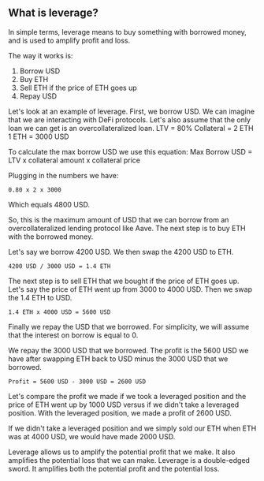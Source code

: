 ## What is leverage?

In simple terms, leverage means to buy something with borrowed money, and is used to amplify profit and loss.

The way it works is:

1. Borrow USD
2. Buy ETH
3. Sell ETH if the price of ETH goes up
4. Repay USD

Let's look at an example of leverage. First, we borrow USD. We can imagine that we are interacting with DeFi protocols. Let's also assume that the only loan we can get is an overcollateralized loan.
LTV = 80%
Collateral = 2 ETH
1 ETH = 3000 USD

To calculate the max borrow USD we use this equation:
Max Borrow USD = LTV x collateral amount x collateral price

Plugging in the numbers we have:

```solidity
0.80 x 2 x 3000
```

Which equals 4800 USD.

So, this is the maximum amount of USD that we can borrow from an overcollateralized lending protocol like Aave. The next step is to buy ETH with the borrowed money.

Let's say we borrow 4200 USD. We then swap the 4200 USD to ETH.

```solidity
4200 USD / 3000 USD = 1.4 ETH
```

The next step is to sell ETH that we bought if the price of ETH goes up.
Let's say the price of ETH went up from 3000 to 4000 USD. Then we swap the 1.4 ETH to USD.

```solidity
1.4 ETH x 4000 USD = 5600 USD
```

Finally we repay the USD that we borrowed. For simplicity, we will assume that the interest on borrow is equal to 0.

We repay the 3000 USD that we borrowed. The profit is the 5600 USD we have after swapping ETH back to USD minus the 3000 USD that we borrowed.

```solidity
Profit = 5600 USD - 3000 USD = 2600 USD
```

Let's compare the profit we made if we took a leveraged position and the price of ETH went up by 1000 USD versus if we didn't take a leveraged position. With the leveraged position, we made a profit of 2600 USD.

If we didn't take a leveraged position and we simply sold our ETH when ETH was at 4000 USD, we would have made 2000 USD.

Leverage allows us to amplify the potential profit that we make. It also amplifies the potential loss that we can make. Leverage is a double-edged sword. It amplifies both the potential profit and the potential loss.
